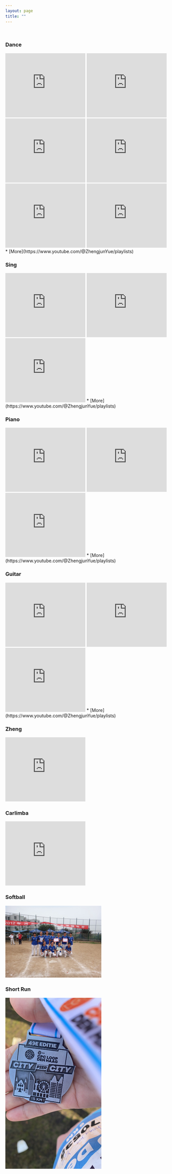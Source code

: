 ```yaml
---
layout: page
title: ""
---
```


<br>

### Dance ###

<iframe width="250" height="200" src="https://www.youtube.com/embed/q8lVAtdcMUo" frameborder="0" allowfullscreen></iframe>
<iframe width="250" height="200" src="https://www.youtube.com/embed/Gg2klWt8FvM" frameborder="0" allowfullscreen></iframe>
<iframe width="250" height="200" src="https://www.youtube.com/embed/_wEndDn07RI" frameborder="0" allowfullscreen></iframe>
<iframe width="250" height="200" src="https://www.youtube.com/embed/tCiECwqXbjA" frameborder="0" allowfullscreen></iframe>
<iframe width="250" height="200" src="https://www.youtube.com/embed/ggGEuLsHoRs" frameborder="0" allowfullscreen></iframe>
<iframe width="250" height="200" src="https://www.youtube.com/embed/W5QMYGiGy84" frameborder="0" allowfullscreen></iframe>
* [More](https://www.youtube.com/@ZhengjunYue/playlists)

### Sing ###
<iframe width="250" height="200" src="https://www.youtube.com/embed/s5iOwrDtQ5s" frameborder="0" allowfullscreen></iframe>
<iframe width="250" height="200" src="https://www.youtube.com/embed/rYTFVVAMa58" frameborder="0" allowfullscreen></iframe>
<iframe width="250" height="200" src="https://www.youtube.com/embed/739VzGQT6_I" frameborder="0" allowfullscreen></iframe>
* [More](https://www.youtube.com/@ZhengjunYue/playlists)


### Piano ###
<iframe width="250" height="200" src="https://www.youtube.com/embed/s5iOwrDtQ5s" frameborder="0" allowfullscreen></iframe>
<iframe width="250" height="200" src="https://www.youtube.com/embed/739VzGQT6_I" frameborder="0" allowfullscreen></iframe>
<iframe width="250" height="200" src="https://www.youtube.com/embed/_wEndDn07RI" frameborder="0" allowfullscreen></iframe>
* [More](https://www.youtube.com/@ZhengjunYue/playlists)
     
### Guitar ### 
<iframe width="250" height="200" src="https://www.youtube.com/embed/OBA_S-thtP0" frameborder="0" allowfullscreen></iframe>
<iframe width="250" height="200" src="https://www.youtube.com/embed/739VzGQT6_I" frameborder="0" allowfullscreen></iframe>
<iframe width="250" height="200" src="https://www.youtube.com/embed/_wEndDn07RI" frameborder="0" allowfullscreen></iframe>
* [More](https://www.youtube.com/@ZhengjunYue/playlists)


### Zheng ### 
<iframe width="250" height="200" src="https://www.youtube.com/embed/r_ss9e5WAOk" frameborder="0" allowfullscreen></iframe>

### Carlimba ### 
<iframe width="250" height="200" src="https://www.youtube.com/embed/rfz8zNkNhZc" frameborder="0" allowfullscreen></iframe>

### Softball ###

<img src="files/images/Softball.JPG" alt="Softball Image" width="300" />


### Short Run ###
<img src="files/images/city-run.JPG" alt="City Run" width="300" />




